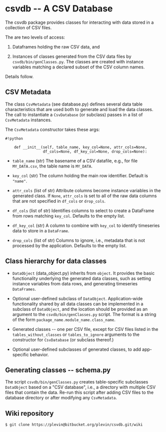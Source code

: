 # **csvdb** -- A CSV Database

The csvdb package provides classes for interacting with data stored in a collection of CSV files.

The are two levels of access:

1. Dataframes holding the raw CSV data, and

2. Instances of classes generated from the CSV data files by `csvdb/bin/genClasses.py`. The classes are created with instance variables matching a declared subset of the CSV column names.

Details follow.

## CSV Metadata

The class `CsvMetadata` (see database.py) defines several data table characteristics that are used both to generate and load the data classes. The call to instantiate a `CsvDatabase` (or subclass) passes in a list of `CsvMetadata` instances.

The `CsvMetadata` constructor takes these args:

```
#!python

    def __init__(self, table_name, key_col=None, attr_cols=None,
                 df_cols=None, df_key_col=None, drop_cols=None):
```
* `table_name` (str) The basename of a CSV datafile, e.g., for file `MY_DATA.csv`, the table name is `MY_DATA`.

* `key_col` (str) The column holding the main row identifier. Default is `"name"`.

* `attr_cols` (list of str) Attribute columns become instance variables in the generated class. If `None`, `attr_cols` is set to all of the raw data columns that are not specified in `df_cols` or `drop_cols`.

* `df_cols` (list of str) Identifies columns to select to create a DataFrame from rows matching `key_col`.
Defaults to the empty list.

* `df_key_col` (str) A column to combine with `key_col` to identify timeseries data to store in a `DataFrame`.

* `drop_cols` (list of str) Columns to ignore, i.e., metadata that is not processed by the application.
Defaults to the empty list.

## Class hierarchy for data classes

* `DataObject` (data_object.py) inherits from `object`. It provides the basic functionality
underlying the generated data classes, such as setting instance variables from data rows, and
generating timeseries `DataFrames`.

* Optional user-defined subclass of `DataObject`. Application-wide functionality shared by all data classes can be implemented in a subclass of `DataObject`, and the location should be provided as an argument to the `csvdb/bin/genClasses.py` script. The format is a string of the form `package_name.module_name.class_name`.

* Generated classes -- one per CSV file, except for CSV files listed in the `tables_without_classes` or `tables_to_ignore` arguments to the constructor for `CsvDatabase` (or subclass thereof.)

* Optional user-defined subclasses of generated classes, to add app-specific behavior.

## Generating classes -- schema.py

The script `csvdb/bin/genClasses.py` creates table-specific subclasses `DataObject` based on a "CSV database", i.e., a directory with multiple CSV files that contain the data. Re-run this script after adding CSV files to the database directory or after modifying any `CsvMetadata`.

## Wiki repository

```
$ git clone https://plevin@bitbucket.org/plevin/csvdb.git/wiki
```
